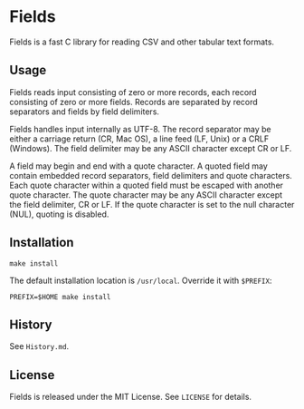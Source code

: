 Fields
======

Fields is a fast C library for reading CSV and other tabular text formats.


Usage
-----

Fields reads input consisting of zero or more records, each record consisting
of zero or more fields. Records are separated by record separators and fields
by field delimiters.

Fields handles input internally as UTF-8. The record separator may be either
a carriage return (CR, Mac OS), a line feed (LF, Unix) or a CRLF (Windows).
The field delimiter may be any ASCII character except CR or LF.

A field may begin and end with a quote character. A quoted field may contain
embedded record separators, field delimiters and quote characters. Each quote
character within a quoted field must be escaped with another quote character.
The quote character may be any ASCII character except the field delimiter, CR
or LF. If the quote character is set to the null character (NUL), quoting is
disabled.


Installation
------------

    make install

The default installation location is `/usr/local`. Override it with `$PREFIX`:

    PREFIX=$HOME make install


History
-------

See `History.md`.


License
-------

Fields is released under the MIT License. See `LICENSE` for details.
